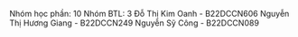 Nhóm học phần: 10
Nhóm BTL: 3
Đỗ Thị Kim Oanh - B22DCCN606
Nguyễn Thị Hương Giang - B22DCCN249
Nguyễn Sỹ Công - B22DCCN089
